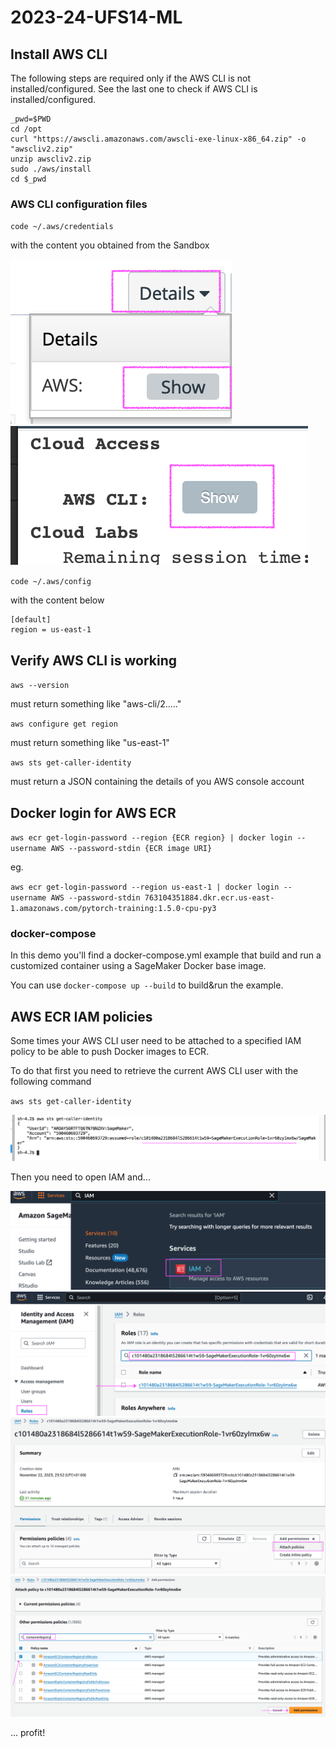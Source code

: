 # 2023-24-UFS14-ML

## Install AWS CLI

The following steps are required only if the AWS CLI is not installed/configured.
See the last one to check if AWS CLI is installed/configured.

```
_pwd=$PWD
cd /opt
curl "https://awscli.amazonaws.com/awscli-exe-linux-x86_64.zip" -o "awscliv2.zip"
unzip awscliv2.zip
sudo ./aws/install
cd $_pwd
```

### AWS CLI configuration files

`code ~/.aws/credentials`

with the content you obtained from the Sandbox

![2023-11-23_00.16.54.png](docs/images/00-aws-cli-credentials/2023-11-23_00.16.54.png)
![2023-11-23_00.17.54.png](docs/images/00-aws-cli-credentials/2023-11-23_00.17.54.png)

`code ~/.aws/config`

with the content below

```
[default]
region = us-east-1
```

## Verify AWS CLI is working

`aws --version`

must return something like "aws-cli/2....."

`aws configure get region`

must return something like "us-east-1"

`aws sts get-caller-identity`

must return a JSON containing the details of you AWS console account

## Docker login for AWS ECR

`aws ecr get-login-password --region {ECR region} | docker login --username AWS --password-stdin {ECR image URI}`

eg.

`aws ecr get-login-password --region us-east-1 | docker login --username AWS --password-stdin 763104351884.dkr.ecr.us-east-1.amazonaws.com/pytorch-training:1.5.0-cpu-py3`

### docker-compose

In this demo you'll find a docker-compose.yml example that build and run a customized container using a SageMaker Docker base image.

You can use `docker-compose up --build` to build&run the example.

## AWS ECR IAM policies

Some times your AWS CLI user need to be attached to a specified IAM policy to be able to push Docker images to ECR.

To do that first you need to retrieve the current AWS CLI user with the following command

`aws sts get-caller-identity`

![2023-11-23_01.39.49.png](docs/images/01-aws-iam-ecr-policy/2023-11-23_01.39.49.png)

Then you need to open IAM and...

![2023-11-23_01.40.38.png](docs/images/01-aws-iam-ecr-policy/2023-11-23_01.40.38.png)
![2023-11-23_01.42.30.png](docs/images/01-aws-iam-ecr-policy/2023-11-23_01.42.30.png)
![2023-11-23_01.43.28.png](docs/images/01-aws-iam-ecr-policy/2023-11-23_01.43.28.png)
![2023-11-23_01.44.12.png](docs/images/01-aws-iam-ecr-policy/2023-11-23_01.44.12.png)

... profit!
